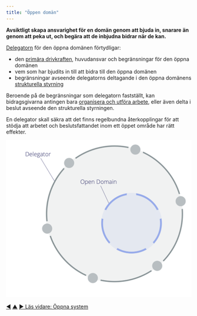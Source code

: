 ```yaml
---
title: "Öppen domän"
---
```



<strong>Avsiktligt skapa ansvarighet för en domän genom att bjuda in, snarare än genom att peka ut, och begära att de inbjudna bidrar när de kan.</strong>

<a href="#" class="tooltip" title="Delegator: En individ eller grupp som delegerar ansvarigheten för en domän till andra.">Delegatorn</a> för den öppna domänen förtydligar:

- den <a href="#" class="tooltip" title="Primär drivkraft: Den primära drivkraften för en domän är den huvudsakliga drivkraften som de personer som ansvarar för den domänen agerar på.">primära drivkraften</a>, huvudansvar och begränsningar för den öppna domänen
- vem som har bjudits in till att bidra till den öppna domänen
- begränsningar avseende delegatorns deltagande i den öppna domänens <a href="#" class="tooltip" title="Strukturell styrning: Processen att fastställa mål och fatta och förädla beslut som vägleder människor mot att uppnå dessa mål.">strukturella styrning</a>

Beroende på de begränsningar som delegatorn fastställt, kan bidragsgivarna antingen bara <a href="#" class="tooltip" title="Operativ verksamhet: Att organisera, planera och utföra de dagliga aktiviteterna inom de begränsningar som definierats genom strukturell styrning.">organisera och utföra arbete</a>, eller även delta i beslut avseende den strukturella styrningen.

En delegator skall säkra att det finns regelbundna återkopplingar för att stödja att arbetet och beslutsfattandet inom ett öppet område har rätt effekter.

![Öppen domän](img/structural-patterns/open-domain.png)

<div class="bottom-nav">
<a href="helping-team.html" title="Tillbaka till: Hjälpande team">◀</a> <a href="building-organizations.html" title="Upp: Bygga organisationer">▲</a> <a href="open-systems.html" title="Läs vidare: Öppna system">▶ Läs vidare: Öppna system</a>
</div>


<script type="text/javascript">
Mousetrap.bind('g n', function() {
    window.location.href = 'open-systems.html';
    return false;
});
</script>

